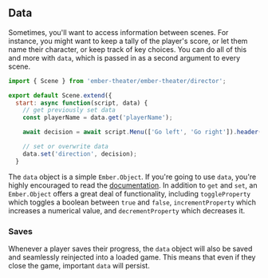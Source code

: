 ## Data

Sometimes, you'll want to access information between scenes. For instance, you might want to keep a tally of the player's score, or let them name their character, or keep track of key choices. You can do all of this and more with `data`, which is passed in as a second argument to every scene.

```js
import { Scene } from 'ember-theater/ember-theater/director';

export default Scene.extend({
  start: async function(script, data) {
    // get previously set data
    const playerName = data.get('playerName');

    await decision = await script.Menu(['Go left', 'Go right']).header(`Where will you go, ${playerName}?`);

    // set or overwrite data
    data.set('direction', decision);
  }
```

The `data` object is a simple `Ember.Object`. If you're going to use `data`, you're highly encouraged to read the [documentation](http://emberjs.com/api/classes/Ember.Object.html). In addition to `get` and `set`, an `Ember.Object` offers a great deal of functionality, including `toggleProperty` which toggles a boolean between `true` and `false`, `incrementProperty` which increases a numerical value, and `decrementProperty` which decreases it.

### Saves

Whenever a player saves their progress, the `data` object will also be saved and seamlessly reinjected into a loaded game. This means that even if they close the game, important `data` will persist.
